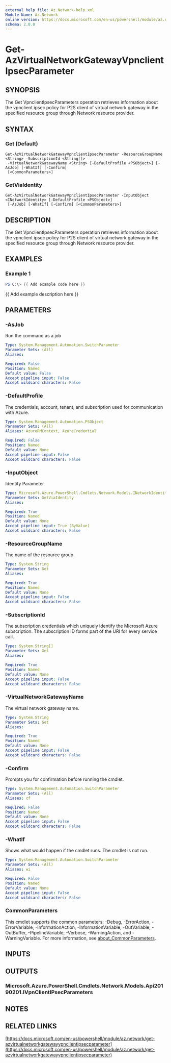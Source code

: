 ```yaml
---
external help file: Az.Network-help.xml
Module Name: Az.Network
online version: https://docs.microsoft.com/en-us/powershell/module/az.network/get-azvirtualnetworkgatewayvpnclientipsecparameter
schema: 2.0.0
---
```


# Get-AzVirtualNetworkGatewayVpnclientIpsecParameter

## SYNOPSIS
The Get VpnclientIpsecParameters operation retrieves information about the vpnclient ipsec policy for P2S client of virtual network gateway in the specified resource group through Network resource provider.

## SYNTAX

### Get (Default)
```
Get-AzVirtualNetworkGatewayVpnclientIpsecParameter -ResourceGroupName <String> -SubscriptionId <String[]>
 -VirtualNetworkGatewayName <String> [-DefaultProfile <PSObject>] [-AsJob] [-WhatIf] [-Confirm]
 [<CommonParameters>]
```

### GetViaIdentity
```
Get-AzVirtualNetworkGatewayVpnclientIpsecParameter -InputObject <INetworkIdentity> [-DefaultProfile <PSObject>]
 [-AsJob] [-WhatIf] [-Confirm] [<CommonParameters>]
```

## DESCRIPTION
The Get VpnclientIpsecParameters operation retrieves information about the vpnclient ipsec policy for P2S client of virtual network gateway in the specified resource group through Network resource provider.

## EXAMPLES

### Example 1
```powershell
PS C:\> {{ Add example code here }}
```

{{ Add example description here }}

## PARAMETERS

### -AsJob
Run the command as a job

```yaml
Type: System.Management.Automation.SwitchParameter
Parameter Sets: (All)
Aliases:

Required: False
Position: Named
Default value: False
Accept pipeline input: False
Accept wildcard characters: False
```

### -DefaultProfile
The credentials, account, tenant, and subscription used for communication with Azure.

```yaml
Type: System.Management.Automation.PSObject
Parameter Sets: (All)
Aliases: AzureRMContext, AzureCredential

Required: False
Position: Named
Default value: None
Accept pipeline input: False
Accept wildcard characters: False
```

### -InputObject
Identity Parameter

```yaml
Type: Microsoft.Azure.PowerShell.Cmdlets.Network.Models.INetworkIdentity
Parameter Sets: GetViaIdentity
Aliases:

Required: True
Position: Named
Default value: None
Accept pipeline input: True (ByValue)
Accept wildcard characters: False
```

### -ResourceGroupName
The name of the resource group.

```yaml
Type: System.String
Parameter Sets: Get
Aliases:

Required: True
Position: Named
Default value: None
Accept pipeline input: False
Accept wildcard characters: False
```

### -SubscriptionId
The subscription credentials which uniquely identify the Microsoft Azure subscription.
The subscription ID forms part of the URI for every service call.

```yaml
Type: System.String[]
Parameter Sets: Get
Aliases:

Required: True
Position: Named
Default value: None
Accept pipeline input: False
Accept wildcard characters: False
```

### -VirtualNetworkGatewayName
The virtual network gateway name.

```yaml
Type: System.String
Parameter Sets: Get
Aliases:

Required: True
Position: Named
Default value: None
Accept pipeline input: False
Accept wildcard characters: False
```

### -Confirm
Prompts you for confirmation before running the cmdlet.

```yaml
Type: System.Management.Automation.SwitchParameter
Parameter Sets: (All)
Aliases: cf

Required: False
Position: Named
Default value: None
Accept pipeline input: False
Accept wildcard characters: False
```

### -WhatIf
Shows what would happen if the cmdlet runs.
The cmdlet is not run.

```yaml
Type: System.Management.Automation.SwitchParameter
Parameter Sets: (All)
Aliases: wi

Required: False
Position: Named
Default value: None
Accept pipeline input: False
Accept wildcard characters: False
```

### CommonParameters
This cmdlet supports the common parameters: -Debug, -ErrorAction, -ErrorVariable, -InformationAction, -InformationVariable, -OutVariable, -OutBuffer, -PipelineVariable, -Verbose, -WarningAction, and -WarningVariable. For more information, see [about_CommonParameters](http://go.microsoft.com/fwlink/?LinkID=113216).

## INPUTS

## OUTPUTS

### Microsoft.Azure.PowerShell.Cmdlets.Network.Models.Api20190201.IVpnClientIPsecParameters
## NOTES

## RELATED LINKS

[https://docs.microsoft.com/en-us/powershell/module/az.network/get-azvirtualnetworkgatewayvpnclientipsecparameter](https://docs.microsoft.com/en-us/powershell/module/az.network/get-azvirtualnetworkgatewayvpnclientipsecparameter)

